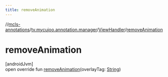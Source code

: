 ```yaml
---
title: removeAnimation
---
```

//[mcls-annotations](../../../index.html)/[tv.mycujoo.annotation.manager](../index.html)/[ViewHandler](index.html)/[removeAnimation](remove-animation.html)



# removeAnimation



[androidJvm]\
open override fun [removeAnimation](remove-animation.html)(overlayTag: [String](https://kotlinlang.org/api/latest/jvm/stdlib/kotlin/-string/index.html))




